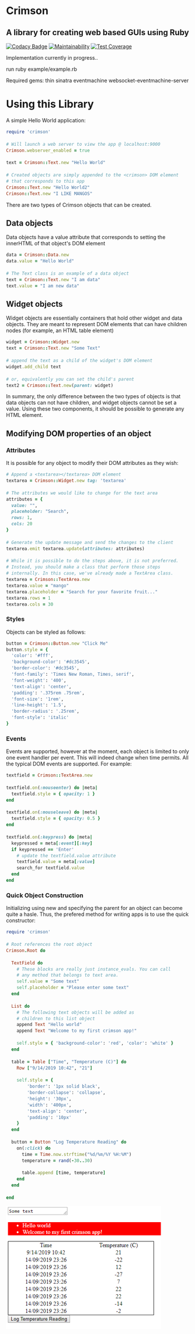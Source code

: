 # Crimson
## A library for creating web based GUIs using Ruby

[![Codacy Badge](https://api.codacy.com/project/badge/Grade/aa22f714f06b40f29737577a1fe71a91)](https://www.codacy.com/manual/rizwan/crimson?utm_source=github.com&amp;utm_medium=referral&amp;utm_content=rizwan146/crimson&amp;utm_campaign=Badge_Grade)
[![Maintainability](https://api.codeclimate.com/v1/badges/ff7408645e0200a86bb4/maintainability)](https://codeclimate.com/github/rizwan146/crimson/maintainability)
[![Test Coverage](https://api.codeclimate.com/v1/badges/ff7408645e0200a86bb4/test_coverage)](https://codeclimate.com/github/rizwan146/crimson/test_coverage)

Implementation currently in progress..

run ruby example/example.rb

Required gems:
thin sinatra eventmachine websocket-eventmachine-server

# Using this Library

A simple Hello World application:
```ruby
require 'crimson'

# Will launch a web server to view the app @ localhost:9000
Crimson.webserver_enabled = true

text = Crimson::Text.new "Hello World"

# Created objects are simply appended to the <crimson> DOM element
# that corresponds to this app
Crimson::Text.new "Hello World2"
Crimson::Text.new "I LIKE MANGOS"
```

There are two types of Crimson objects that can be created.

## Data objects

Data objects have a value attribute that corresponds to setting the
innerHTML of that object's DOM element

```ruby
data = Crimson::Data.new
data.value = "Hello World"

# The Text class is an example of a data object
text = Crimson::Text.new "I am data"
text.value = "I am new data"
```

## Widget objects

Widget objects are essentially containers that hold other
widget and data objects. They are meant to represent DOM elements
that can have children nodes (for example, an HTML table element)

```ruby
widget = Crimson::Widget.new
text = Crimson::Text.new "Some Text"

# append the text as a child of the widget's DOM element
widget.add_child text

# or, equivalently you can set the child's parent
text2 = Crimson::Text.new(parent: widget)
```

In summary, the only difference between the two types of objects is that
data objects can not have children, and widget objects cannot be set a value. 
Using these two components, it should be possible to generate any HTML element.

## Modifying DOM properties of an object

### Attributes

It is possible for any object to modify their DOM attributes as they wish:
```ruby
# Append a <textarea></textarea> DOM element
textarea = Crimson::Widget.new tag: 'textarea'

# The attributes we would like to change for the text area
attributes = {
  value: "",
  placeholder: "Search",
  rows: 1,
  cols: 20
}

# Generate the update message and send the changes to the client
textarea.emit textarea.update(attributes: attributes)

# While it is possible to do the steps above, it is not preferred.
# Instead, you should make a class that perform those steps
# internally. In this case, we've already made a TextArea class.
textarea = Crimson::TextArea.new
textarea.value = "mango"
textarea.placeholder = "Search for your favorite fruit..."
textarea.rows = 1
textarea.cols = 30
```

### Styles

Objects can be styled as follows:

```ruby
button = Crimson::Button.new "Click Me"
button.style = {
  'color': '#fff',
  'background-color': '#dc3545',
  'border-color': '#dc3545',
  'font-family': 'Times New Roman, Times, serif',
  'font-weight': '400',
  'text-align': 'center',
  'padding': '.375rem .75rem',
  'font-size': '1rem',
  'line-height': '1.5',
  'border-radius': '.25rem',
  'font-style': 'italic'
}
```

### Events

Events are supported, however at the moment, each object is limited to only one event handler per
event. This will indeed change when time permits. All the typical DOM events are supported. For example:

```ruby
textfield = Crimson::TextArea.new

textfield.on(:mouseenter) do |meta|
  textfield.style = { opacity: 1 }
end

textfield.on(:mouseleave) do |meta|
  textfield.style = { opacity: 0.5 }
end

textfield.on(:keypress) do |meta|
  keypressed = meta[:event][:key]
  if keypressed == 'Enter'
    # update the textfield.value attribute
    textfield.value = meta[:value]
    search_for textfield.value
  end
end
```

### Quick Object Construction

Initializing using new and specifying the parent for an object can become
quite a hasle. Thus, the prefered method for writing apps is to use the quick
constructor:

```ruby
require 'crimson'

# Root references the root object
Crimson.Root do
  
  TextField do
    # These blocks are really just instance_evals. You can call
    # any method that belongs to text area.
    self.value = "Some text"
    self.placeholder = "Please enter some text"
  end

  List do
    # The following text objects will be added as
    # children to this list object
    append Text "Hello world"
    append Text "Welcome to my first crimson app!"

    self.style = { 'background-color': 'red', 'color': 'white' }
  end

  table = Table ["Time", "Temperature (C)"] do
    Row ["9/14/2019 10:42", "21"]

    self.style = {
        'border': '1px solid black',
        'border-collapse': 'collapse',
        'height': '30px',
        'width': '400px',
        'text-align': 'center',
        'padding': '10px'
    }
  end

  button = Button "Log Temperature Reading" do
    on(:click) do
      time = Time.now.strftime("%d/%m/%Y %H:%M")
      temperature = rand(-30..30)

      table.append [time, temperature]
    end
  end

end
```

![alt text](https://github.com/rizwan146/crimson/blob/master/doc/images/temperature-readme-example.PNG "Temperature Logger Example")
